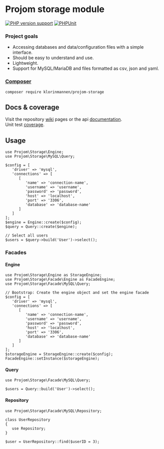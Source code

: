 # Projom storage module
[![PHP version support][php-version-badge]][php]
[![PHPUnit][phpunit-ci-badge]][phpunit-action]

[php-version-badge]: https://img.shields.io/badge/php-%5E8.2-7A86B8
[php]: https://www.php.net/supported-versions.php
[phpunit-action]: https://github.com/Klorinmannen/projom-storage/actions
[phpunit-ci-badge]: https://github.com/Klorinmannen/projom-storage/workflows/PHPUnit/badge.svg

### Project goals
* Accessing databases and data/configuration files with a simple interface.
* Should be easy to understand and use.
* Lightweight.
* Support for MySQL/MariaDB and files formatted as csv, json and yaml.

###  [Composer](https://getcomposer.org/doc/00-intro.md)
````
composer require klorinmannen/projom-storage
````

## Docs & coverage
Visit the repository [wiki](https://github.com/Klorinmannen/projom-storage/wiki) pages or the api [documentation](https://projom.se/docs/projom-storage-phpdoc/).
<br>Unit test [coverage](https://projom.se/docs/projom-storage-phpunit/).

## Usage
````
use Projom\Storage\Engine;
use Projom\Storage\MySQL\Query;

$config = [ 
   'driver' => 'mysql',
   'connections' => [
      [
         'name' => 'connection-name',
         'username' => 'username',
         'password' => 'password',
         'host' => 'localhost',
         'port' => '3306',
         'database' => 'database-name'
      ]
   ]
];
$engine = Engine::create($config);
$query = Query::create($engine);

// Select all users
$users = $query->build('User')->select();
````

### Facades

#### Engine
````
use Projom\Storage\Engine as StorageEngine;
use Projom\Storage\Facade\Engine as FacadeEngine;
use Projom\Storage\Facade\MySQL\Query;

// Bootstrap: Create the engine object and set the engine facade
$config = [ 
   'driver' => 'mysql',
   'connections' => [
      [
         'name' => 'connection-name',
         'username' => 'username',
         'password' => 'password',
         'host' => 'localhost',
         'port' => '3306',
         'database' => 'database-name'
      ]
   ]
];
$storageEngine = StorageEngine::create($config);
FacadeEngine::setInstance($storageEngine);
````
#### Query
````
use Projom\Storage\Facade\MySQL\Query;

$users = Query::build('User')->select();
````
#### Repository 
````
use Projom\Storage\Facade\MySQL\Repository;

class UserRepository 
{
   use Repository;
}

$user = UserRepository::find($userID = 3);
````
